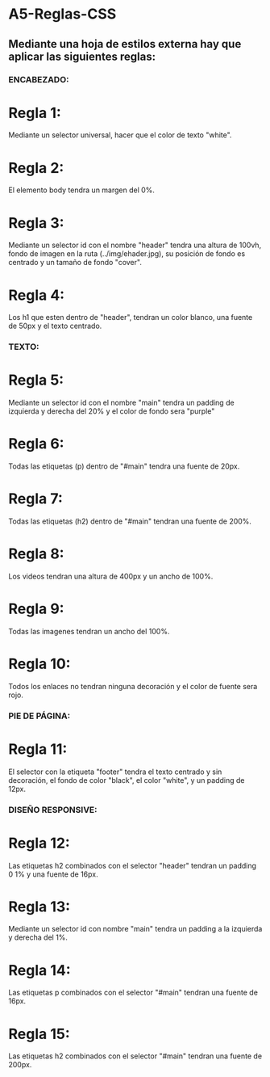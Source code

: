 # A5-Reglas-CSS
## Mediante una hoja de estilos externa hay que aplicar las siguientes reglas:
### ENCABEZADO:
# Regla 1:
Mediante un selector universal, hacer que  el color de texto "white".
# Regla 2:
El elemento body tendra un margen del 0%.
# Regla 3:
Mediante un selector id con el nombre "header" tendra una altura de 100vh, fondo de imagen en la ruta (../img/ehader.jpg), su posición de fondo es centrado y un tamaño de fondo "cover".
# Regla 4:
Los h1 que esten dentro de "header", tendran un color blanco, una fuente de 50px y el texto centrado.
### TEXTO:
# Regla 5:
Mediante un selector id con el nombre "main" tendra un padding de izquierda y derecha del 20% y el color de fondo sera "purple"
# Regla 6: 
Todas las etiquetas (p) dentro de "#main" tendra una fuente de 20px.
# Regla 7: 
Todas las etiquetas (h2) dentro de "#main" tendran una fuente de 200%.
# Regla 8:
Los videos tendran una altura de 400px y un ancho de 100%.
# Regla 9: 
Todas las imagenes tendran un ancho del 100%.
# Regla 10: 
Todos los enlaces no tendran ninguna decoración y el color de fuente sera rojo.
### PIE DE PÁGINA:
# Regla 11: 
El selector con la etiqueta "footer" tendra el texto centrado y sin decoración, el fondo de color "black", el color "white", y un padding de 12px.
### DISEÑO RESPONSIVE:
# Regla 12:
Las etiquetas h2 combinados con el selector "header" tendran un padding 0 1% y una fuente de 16px.
# Regla 13:
Mediante un selector id con nombre "main" tendra un padding a la izquierda y derecha del 1%.
# Regla 14: 
Las etiquetas p combinados con el selector "#main" tendran una fuente de 16px.
# Regla 15: 
Las etiquetas h2 combinados con el selector "#main" tendran una fuente de 200px.
